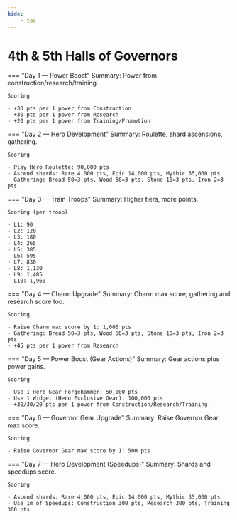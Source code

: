 ```yaml
---
hide:
    - toc
---
```


# 4th & 5th Halls of Governors

=== "Day 1 — Power Boost"
    Summary: Power from construction/research/training.

    Scoring

    - +30 pts per 1 power from Construction
    - +30 pts per 1 power from Research
    - +20 pts per 1 power from Training/Promotion

=== "Day 2 — Hero Development"
    Summary: Roulette, shard ascensions, gathering.

    Scoring

    - Play Hero Roulette: 90,000 pts
    - Ascend shards: Rare 4,000 pts, Epic 14,000 pts, Mythic 35,000 pts
    - Gathering: Bread 50=3 pts, Wood 50=3 pts, Stone 10=3 pts, Iron 2=3 pts

=== "Day 3 — Train Troops"
    Summary: Higher tiers, more points.

    Scoring (per troop)

    - L1: 90
    - L2: 120
    - L3: 180
    - L4: 265
    - L5: 385
    - L6: 595
    - L7: 830
    - L8: 1,130
    - L9: 1,485
    - L10: 1,960

=== "Day 4 — Charm Upgrade"
    Summary: Charm max score; gathering and research score too.

    Scoring

    - Raise Charm max score by 1: 1,000 pts
    - Gathering: Bread 50=3 pts, Wood 50=3 pts, Stone 10=3 pts, Iron 2=3 pts
    - +45 pts per 1 power from Research

=== "Day 5 — Power Boost (Gear Actions)"
    Summary: Gear actions plus power gains.

    Scoring

    - Use 1 Hero Gear Forgehammer: 50,000 pts
    - Use 1 Widget (Hero Exclusive Gear): 100,000 pts
    - +30/30/20 pts per 1 power from Construction/Research/Training

=== "Day 6 — Governor Gear Upgrade"
    Summary: Raise Governor Gear max score.

    Scoring

    - Raise Governor Gear max score by 1: 500 pts

=== "Day 7 — Hero Development (Speedups)"
    Summary: Shards and speedups score.

    Scoring

    - Ascend shards: Rare 4,000 pts, Epic 14,000 pts, Mythic 35,000 pts
    - Use 1m of Speedups: Construction 300 pts, Research 300 pts, Training 300 pts
